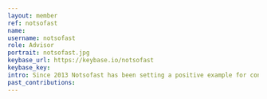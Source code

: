 ```yaml
---
layout: member
ref: notsofast
name:
username: notsofast
role: Advisor
portrait: notsofast.jpg
keybase_url: https://keybase.io/notsofast
keybase_key:
intro: Since 2013 Notsofast has been setting a positive example for conducting business in the "Wild West" period of the new cryptocurrency generation. Veil will utilize his understanding of advanced technologies to assist in getting the world to come and see what we are up to.
past_contributions:
---
```

